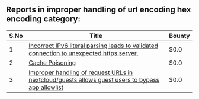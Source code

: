 ## Reports in improper handling of url encoding hex encoding category:
| S.No | Title | Bounty |
| ---- | ----- | ------ |
| 1 | [Incorrect IPv6 literal parsing leads to validated connection to unexpected https server.](https://hackerone.com/reports/688048) | $0.0 |
| 2 | [Cache Poisoning](https://hackerone.com/reports/824753) | $0.0 |
| 3 | [Improper handling of request URLs in nextcloud/guests allows guest users to bypass app allowlist](https://hackerone.com/reports/2251074) | $0.0 |